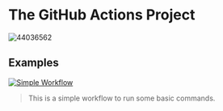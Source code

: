 # The GitHub Actions Project

![44036562](https://github.com/d4rkr0n1n/the-github-actions-project/assets/39593927/7c4bd210-9a1d-4449-ade4-6dd28ca4d93a)

## Examples

[![Simple Workflow](https://github.com/d4rkr0n1n/the-github-actions-project/actions/workflows/simple-workflow.yml/badge.svg)](https://github.com/d4rkr0n1n/the-github-actions-project/actions/workflows/simple-workflow.yml)

> This is a simple workflow to run some basic commands.
